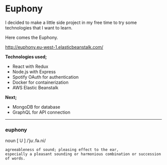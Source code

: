 # Euphony

I decided to make a little side project in my free time to try some technologies that I want to learn. 

Here comes the Euphony.

http://euphony.eu-west-1.elasticbeanstalk.com/

**Technologies used;**
- React with Redux
- Node.js with Express
- Spotify OAuth for authentication
- Docker for containerization
- AWS Elastic Beanstalk

**Next;**
- MongoDB for database
- GraphQL for API connection

---

### euphony 
noun [ U ] /ˈjuː.fə.ni/

```
agreeableness of sound; pleasing effect to the ear, 
especially a pleasant sounding or harmonious combination or succession of words.
```
